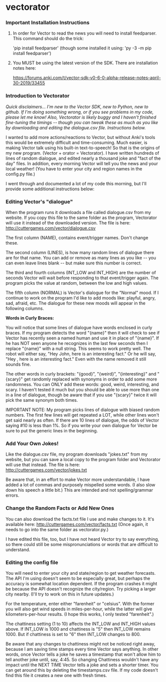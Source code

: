 # vectorator

### Important Installation Instructions ###
1. In order for Vector to read the news you will need to install feedparser. This command should do the trick:

      'pip install feedparser' (though some installed it using: 'py -3 -m pip install feedparser')

2. You MUST be using the latest version of the SDK. There are installation notes here:

     https://forums.anki.com/t/vector-sdk-v0-6-0-alpha-release-notes-april-30-2019/33455

### Introduction to Vectorator ###
*Quick disclaimers... I'm new to the Vector SDK, new to Python, new to github. If I'm doing something wrong, or if you see problems in my code, please let me know! Also, Vectorator is likely buggy and I haven't finished fine-tuning the timings -- though you can tweak these as much as you like by downloading and editing the dialogue.csv file. Instructions below.*

I wanted to add more actions/reactions to Vector, but without Anki's tools this would be extremely difficult and time-consuming. Much easier, is making Vector talk using his built-in text-to-speech! So that is the origins of my new program. (Vector + orator = Vectorator). I have written hundreds of lines of random dialogue, and edited nearly a thousand joke and "fact of the day" files. In addition, every morning Vector will tell you the news and your local weather! (You have to enter your city and region names in the config.py file.)

I went through and documented a lot of my code this morning, but I'll provide some additional instructions below:

### Editing Vector's "dialogue"
When the program runs it downloads a file called dialogue.csv from my website. If you copy this file to the same folder as the program, Vectorator will use it instead of the downloaded version. The file is here: http://cuttergames.com/vector/dialogue.csv

The first column (NAME), contains event/trigger names. Don't change these.

The second column (LINES), is how many random lines of dialogue there are for that name. You can add or remove as many lines as you like -- you can even leave lines blank -- but make sure this number is correct.

The third and fourth columns (INT_LOW and INT_HIGH) are the number of seconds Vector will wait before responding to that event/trigger again. The program picks the value at random, between the low and high values.

The fifth column (NORMAL) is Vector's dialogue for the "Normal" mood. If I continue to work on the program I'd like to add moods like: playful, angry, sad, afraid, etc. The dialogue for these new moods will appear in the following columns.

**Words in Curly Braces:**

You will notice that some lines of dialogue have words enclosed in curly braces. If my program detects the word "{name}" then it will check to see if Vector has recently seen a named human and use it in place of "{name}". If he has NOT seen anyone he recognizes in the last few seconds then I replace "{name}" with a null string. This seems to work pretty well. The robot will either say, "Hey John, here is an interesting fact." Or he will say, "Hey , here is an interesting fact." Even with the name removed it still sounds fine.

The other words in curly brackets: "{good}", "{weird}", "{interesting}" and "{scary}" get randomly replaced with synonyms in order to add some more randomness. You can ONLY add these words: good, weird, interesting, and scary. I haven't tested it much but you should be able to use more than one in a line of dialogue, though be aware that if you use "{scary}" twice it will pick the same synonym both times.

IMPORTANT NOTE: My program picks lines of dialogue with biased random numbers. The first few lines will get repeated a LOT, while other lines won't get said nearly as often. If there are 10 lines of dialogue, the odds of Vector saying #10 is less than 1%. So if you write your own dialogue for Vector be sure to put the generic lines in the beginning. 

### Add Your Own Jokes! ###
Like the dialogue.csv file, my program downloads "jokes.txt" from my website, but you can save a local copy to the program folder and Vectorator will use that instead. The file is here: http://cuttergames.com/vector/jokes.txt 

Be aware that, in an effort to make Vector more understandable, I have added a lot of commas and purposely mispelled some words. (I also slow down his speech a little bit.) This are intended and not spelling/grammar errors.

### Change the Random Facts or Add New Ones ###
You can also download the facts.txt file I use and make changes to it. It's available here: http://cuttergames.com/vector/facts.txt (Once again, it needs to go into the same folder as vectorator.py.)

I have edited this file, too, but I have not heard Vector try to say everything, so there could still be some mispronunciations or words that are difficult to understand.

### Editing the config file
You will need to enter your city and state/region to get weather forecasts. The API I'm using doesn't seem to be especially great, but perhaps the accuracy is somewhat location dependent. If the program crashes it might be because the API doesn't recognize the city/region. Try picking a larger city nearby. (I'll try to work on this in future updates.)

For the temperature, enter either "farenheit" or "celsius". With the former you will also get wind speeds in miles-per-hour, while the latter will give kilometers-per-hour results. (I hope this works, I only tested "farenheit".)

The chattiness setting (1 to 10) affects the INT_LOW and INT_HIGH values above. If INT_LOW is 1000 and chattiness is "5" then INT_LOW remains 1000. But if chattiness is set to "6" then INT_LOW changes to 800. 

Be aware that any changes to chattiness might not be noticed right away, because I am saving time stamps every time Vector says anything. In other words, once Vector tells a joke he saves a timestamp that won't allow him to tell another joke until, say, 4:45. So changing Chattiness wouldn't have any impact until the NEXT TIME Vector tells a joke and sets a shorter timer. You can get around this by deleting the timestamps.csv file. If my code doesn't find this file it creates a new one with fresh times.
